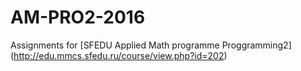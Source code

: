 # AM-PRO2-2016
Assignments for [SFEDU Applied Math programme Proggramming2] (http://edu.mmcs.sfedu.ru/course/view.php?id=202)


